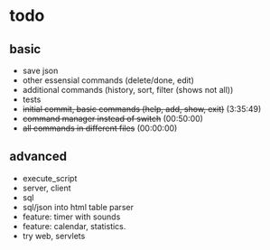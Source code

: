 # todo

## basic

- save json
- other essensial commands (delete/done, edit)
- additional commands (history, sort, filter (shows not all))
- tests
- ~~initial commit, basic commands (help, add, show, exit)~~ (3:35:49)
- ~~command manager instead of switch~~ (00:50:00)
- ~~all commands in different files~~ (00:00:00)

## advanced
- execute_script
- server, client
- sql
- sql/json into html table parser
- feature: timer with sounds
- feature: calendar, statistics.
- try web, servlets
